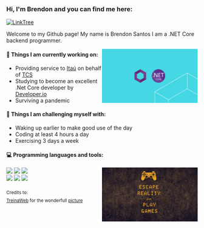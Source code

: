 ### Hi, I'm Brendon and you can find me here:

[![LinkTree](https://img.shields.io/badge/-LinkTree-green)](https://linktr.ee/donpsantos)

Welcome to my Github page! My name is Brendon Santos I am a .NET Core backend programmer.

<img align="right" alt="img" src="https://raw.githubusercontent.com/DonPSantos/DonPSantos/main/csharp_dotnetcore.png" width="50%" height="auto" />


#### 🌱 Things I am currently working on: 
- Providing service to [Itaú](https://www.itau.com.br/) on behalf of [TCS](https://www.tcs.com/)
- Studying to become an excellent .Net Core developer by [Developer.io](https://desenvolvedor.io/)
- Surviving a pandemic

#### :muscle: Things I am challenging myself with:
- Waking up earlier to make good use of the day
- Coding at least 4 hours a day
- Exercising 3 days a week

#### :computer: Programming languages and tools: 
<p>

<img align="right" alt="img" src="https://raw.githubusercontent.com/DonPSantos/DonPSantos/main/gamer.jpg" width="50%" height="auto" />

<code><img width="10%" src="https://upload.wikimedia.org/wikipedia/commons/e/ee/.NET_Core_Logo.svg"></code>
<code><img width="10%" src="https://upload.wikimedia.org/wikipedia/commons/5/59/Visual_Studio_Icon_2019.svg"></code>
<code><img width="10%" src="https://cdn.worldvectorlogo.com/logos/azure-1.svg"></code>
<br />
<code><img width="10%" src="https://upload.wikimedia.org/wikipedia/commons/d/d7/GitHub_font_awesome.svg"></code>
<code><img width="10%" src="https://upload.wikimedia.org/wikipedia/commons/4/4b/Visual_Studio_Code_Insiders_1.36_icon.svg"></code>
<code><img width="10%" src="https://upload.wikimedia.org/wikipedia/commons/9/99/Unofficial_JavaScript_logo_2.svg"></code>
</p>

<sub>Credits to: <br/>[TreinaWeb](https://www.treinaweb.com.br/blog/tag/orleans/) for the wonderfull [picture](https://dkrn4sk0rn31v.cloudfront.net/uploads/2018/04/05114901/ORLEANS-NET-CORE.png)</sub>
